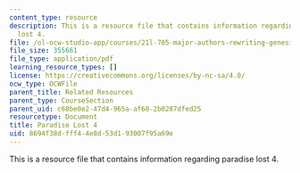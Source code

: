 ```yaml
---
content_type: resource
description: This is a resource file that contains information regarding paradise
  lost 4.
file: /ol-ocw-studio-app/courses/21l-705-major-authors-rewriting-genesis-paradise-lost-and-twentieth-century-fantasy-spring-2009/8694f38dfff44e8d53d193007f95a69e_MIT21L_705S09_early_1674.pdf
file_size: 355661
file_type: application/pdf
learning_resource_types: []
license: https://creativecommons.org/licenses/by-nc-sa/4.0/
ocw_type: OCWFile
parent_title: Related Resources
parent_type: CourseSection
parent_uid: c68be0e2-47d4-965a-af60-2b0287dfed25
resourcetype: Document
title: Paradise Lost 4
uid: 8694f38d-fff4-4e8d-53d1-93007f95a69e
---
```

This is a resource file that contains information regarding paradise lost 4.